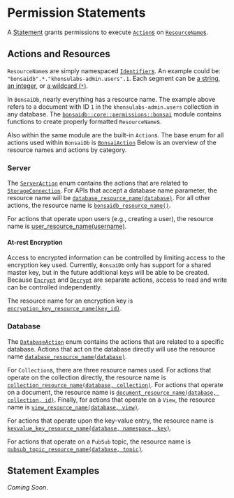 # Permission Statements

A [Statement]({{DOCS_BASE_URL}}/bonsaidb/core/permissions/struct.Statement.html) grants permissions to execute [`Action`s]({{DOCS_BASE_URL}}/bonsaidb/core/permissions/trait.Action.html) on [`ResourceName`s]({{DOCS_BASE_URL}}/bonsaidb/core/permissions/struct.ResourceName.html).

## Actions and Resources

`ResourceName`s are simply namespaced [`Identifier`s]({{DOCS_BASE_URL}}/bonsaidb/core/permissions/enum.Identifier.html). An example could be: `"bonsaidb".*."khonsulabs-admin.users".1`. Each segment can be [a string]({{DOCS_BASE_URL}}/bonsaidb/core/permissions/enum.Identifier.html#variant.String), [an integer]({{DOCS_BASE_URL}}/bonsaidb/core/permissions/enum.Identifier.html#variant.Integer), or [a wildcard (`*`)]({{DOCS_BASE_URL}}/bonsaidb/core/permissions/enum.Identifier.html#variant.Any).

In `BonsaiDb`, nearly everything has a resource name. The example above refers to a document with ID `1` in the `khonsulabs-admin.users` collection in any database. The [`bonsaidb::core::permissions::bonsai`]({{DOCS_BASE_URL}}/bonsaidb/core/permissions/bonsai/index.html) module contains functions to create properly formatted `ResourceName`s.

Also within the same module are the built-in `Action`s. The base enum for all actions used within `BonsaiDb` is [`BonsaiAction`]({{DOCS_BASE_URL}}/bonsaidb/core/permissions/bonsai/enum.BonsaiAction.html) Below is an overview of the resource names and actions by category.

### Server

The [`ServerAction`]({{DOCS_BASE_URL}}/bonsaidb/core/permissions/bonsai/enum.ServerAction.html) enum contains the actions that are related to [`StorageConnection`]({{DOCS_BASE_URL}}/bonsaidb/core/connection/trait.StorageConnection.html). For APIs that accept a database name parameter, the resource name will be [`database_resource_name(database)`]({{DOCS_BASE_URL}}/bonsaidb/core/permissions/bonsai/fn.database_resource_name.html). For all other actions, the resource name is [`bonsaidb_resource_name()`]({{DOCS_BASE_URL}}/bonsaidb/core/permissions/bonsai/fn.bonsaidb_resource_name.html).

For actions that operate upon users (e.g., creating a user), the resource name is [user_resource_name(username)]({{DOCS_BASE_URL}}/bonsaidb/core/permissions/bonsai/fn.user_resource_name.html).

#### At-rest Encryption

Access to encrypted information can be controlled by limiting access to the encryption key used. Currently, `BonsaiDb` only has support for a shared master key, but in the future additional keys will be able to be created. Because [`Encrypt`]({{DOCS_BASE_URL}}/bonsaidb/core/permissions/bonsai/enum.EncryptionKeyAction.html#variant.Encrypt) and [`Decrypt`]({{DOCS_BASE_URL}}/bonsaidb/core/permissions/bonsai/enum.EncryptionKeyAction.html#variant.Decrypt) are separate actions, access to read and write can be controlled independently.

The resource name for an encryption key is [`encryption_key_resource_name(key_id)`]({{DOCS_BASE_URL}}/bonsaidb/core/permissions/bonsai/fn.encryption_key_resource_name.html).

### Database

The [`DatabaseAction`]({{DOCS_BASE_URL}}/bonsaidb/core/permissions/bonsai/enum.DatabaseAction.html) enum contains the actions that are related to a specific database. Actions that act on the database directly will use the resource name [`database_resource_name(database)`]({{DOCS_BASE_URL}}/bonsaidb/core/permissions/bonsai/fn.database_resource_name.html).

For `Collection`s, there are three resource names used. For actions that operate on the collection directly, the resource name is [`collection_resource_name(database, collection)`]({{DOCS_BASE_URL}}/bonsaidb/core/permissions/bonsai/fn.database_resource_name.html). For actions that operate on a document, the resource name is [`document_resource_name(database, collection, id)`]({{DOCS_BASE_URL}}/bonsaidb/core/permissions/bonsai/fn.document_resource_name.html). Finally, for actions that operate on a `View`, the resource name is [`view_resource_name(database, view)`]({{DOCS_BASE_URL}}/bonsaidb/core/permissions/bonsai/fn.view_resource_name.html).

For actions that operate upon the key-value entry, the resource name is [`keyvalue_key_resource_name(database, namespace, key)`]({{DOCS_BASE_URL}}/bonsaidb/core/permissions/bonsai/fn.keyvalue_key_resource_name.html).

For actions that operate on a `PubSub` topic, the resource name is [`pubsub_topic_resource_name(database, topic)`]({{DOCS_BASE_URL}}/bonsaidb/core/permissions/bonsai/fn.pubsub_topic_resource_name.html).

## Statement Examples

*Coming Soon*.
